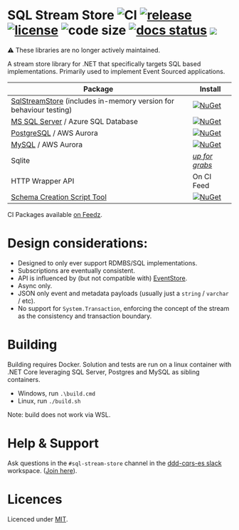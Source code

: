 # SQL Stream Store ![CI](https://github.com/SQLStreamStore/SQLStreamStore/workflows/CI/badge.svg) [![release](https://img.shields.io/github/release/SQLStreamStore/SQLStreamStore.svg)](https://github.com/SQLStreamStore/SQLStreamStore/releases) [![license](https://img.shields.io/github/license/SQLStreamStore/SQLStreamStore.svg)](LICENSE) ![code size](https://img.shields.io/github/languages/code-size/SQLStreamStore/SQLStreamStore.svg) [![docs status](https://img.shields.io/readthedocs/sqlstreamstore.svg?logo=readthedocs&style=popout)](https://sqlstreamstore.readthedocs.io) [<img src="https://img.shields.io/badge/slack-DDD--CQRS--ES%20%23sql--stream--store-yellow.svg?logo=slack">](https://t.co/MRxpx0rLH2)

:warning: These libraries are no longer actively maintained.

A stream store library for .NET that specifically targets SQL based implementations. Primarily used to implement Event Sourced applications.

| Package | Install |
| --- | --- |
| [SqlStreamStore](https://www.nuget.org/packages/SqlStreamStore) (includes in-memory version for behaviour testing) | [![NuGet](https://img.shields.io/nuget/v/SqlStreamStore.svg?logo=nuget)](https://www.nuget.org/packages/SqlStreamStore) |
| [MS SQL Server](https://www.nuget.org/packages/SqlStreamStore.MsSql) / Azure SQL Database | [![NuGet](https://img.shields.io/nuget/v/SqlStreamStore.svg?logo=nuget)](https://www.nuget.org/packages/SqlStreamStore.MsSql) |
| [PostgreSQL](https://www.nuget.org/packages/SqlStreamStore.Postgres) / AWS Aurora | [![NuGet](https://img.shields.io/nuget/vpre/SqlStreamStore.Postgres.svg?logo=nuget)](https://www.nuget.org/packages/SqlStreamStore.Postgres) |
| [MySQL](https://www.nuget.org/packages/SqlStreamStore.MySql) / AWS Aurora | [![NuGet](https://img.shields.io/nuget/vpre/SqlStreamStore.MySql.svg?logo=nuget)](https://www.nuget.org/packages/SqlStreamStore.MySql) |
| Sqlite | [_up for grabs_](https://github.com/SQLStreamStore/SqlStreamStore/issues/28) |
| HTTP Wrapper API | On CI Feed |
| [Schema Creation Script Tool](https://www.fuget.org/packages/SqlStreamStore.SchemaCreationScriptTool) | [![NuGet](https://img.shields.io/nuget/v/SqlStreamStore.SchemaCreationScriptTool.svg?logo=nuget)](https://www.nuget.org/packages/SqlStreamStore.SchemaCreationScriptTool) |

CI Packages available [on Feedz](https://f.feedz.io/logicality/streamstore-ci/nuget/index.json).

# Design considerations:

 - Designed to only ever support RDMBS/SQL implementations.
 - Subscriptions are eventually consistent.
 - API is influenced by (but not compatible with) [EventStore](https://eventstore.org/).
 - Async only.
 - JSON only event and metadata payloads (usually just a `string` / `varchar` / etc).
 - No support for `System.Transaction`, enforcing the concept of the stream as the consistency and transaction boundary.

# Building

Building requires Docker. Solution and tests are run on a linux container with .NET Core leveraging SQL Server, Postgres and MySQL as sibling containers.

 - Windows, run `.\build.cmd`
 - Linux, run `./build.sh`

Note: build does not work via WSL.

# Help & Support

Ask questions in the `#sql-stream-store` channel in the [ddd-cqrs-es slack](https://ddd-cqrs-es.slack.com) workspace. ([Join here](https://j.mp/ddd-es-cqrs)).

# Licences

Licenced under [MIT](LICENSE).
